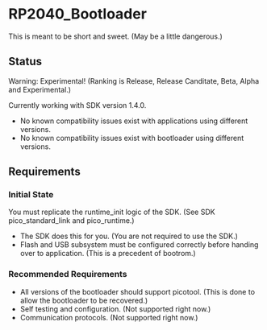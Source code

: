 # RP2040_Bootloader
This is meant to be short and sweet. (May be a little dangerous.)

## Status
Warning: Experimental! (Ranking is Release, Release Canditate, Beta, Alpha and Experimental.)

Currently working with SDK version 1.4.0. 
* No known compatibility issues exist with applications using different versions.
* No known compatibility issues exist with bootloader using different versions.

## Requirements
### Initial State
You must replicate the runtime_init logic of the SDK. (See SDK pico_standard_link and pico_runtime.)

* The SDK does this for you. (You are not required to use the SDK.)
* Flash and USB subsystem must be configured correctly before handing over to application. (This is a precedent of bootrom.)

### Recommended Requirements
* All versions of the bootloader should support picotool. (This is done to allow the bootloader to be recovered.)
* Self testing and configuration. (Not supported right now.)
* Communication protocols. (Not supported right now.)
